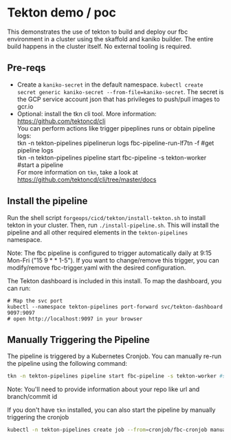 # Tekton demo / poc

This demonstrates the use of tekton to build and deploy our fbc environment in a cluster using the skaffold and kaniko builder.
The entire build happens in the cluster itself. No external tooling is required.

## Pre-reqs

* Create a `kaniko-secret` in the default namespace. `kubectl create secret generic kaniko-secret --from-file=kaniko-secret`.
   The secret is the GCP service account json that has privileges to push/pull images to gcr.io
* Optional: install the tkn cli tool. More information: https://github.com/tektoncd/cli  
  You can perform actions like trigger pipeplines runs or obtain pipeline logs:  
    tkn -n tekton-pipelines pipelinerun logs fbc-pipeline-run-lf7tn -f #get pipeline logs  
    tkn -n tekton-pipelines pipeline start fbc-pipeline -s tekton-worker #start a pipeline  
  For more information on `tkn`, take a look at https://github.com/tektoncd/cli/tree/master/docs

## Install the pipeline

Run the shell script `forgeops/cicd/tekton/install-tekton.sh` to install tekton in your cluster. Then, run `./install-pipeline.sh`. This will install the pipeline and all other required elements in the `tekton-pipelines` namespace.

Note: The fbc pipeline is configured to trigger automatically daily at 9:15 Mon-Fri ("15 9 * * 1-5"). If you want to change/remove this trigger, you can modify/remove fbc-trigger.yaml with the desired configuration.

The Tekton dashboard is included in this install. To map the dashboard, you can run:

```
# Map the svc port
kubectl --namespace tekton-pipelines port-forward svc/tekton-dashboard 9097:9097
# open http://localhost:9097 in your browser
```

## Manually Triggering the Pipeline

The pipeline is triggered by a Kubernetes Cronjob. You can manually re-run the pipeline using the following command:

```bash
tkn -n tekton-pipelines pipeline start fbc-pipeline -s tekton-worker #start a pipeline
```
Note: You'll need to provide information about your repo like url and branch/commit id

If you don't have `tkn` installed, you can also start the pipeline by manually triggering the cronjob

```bash
kubectl -n tekton-pipelines create job --from=cronjob/fbc-cronjob manual-run
```

